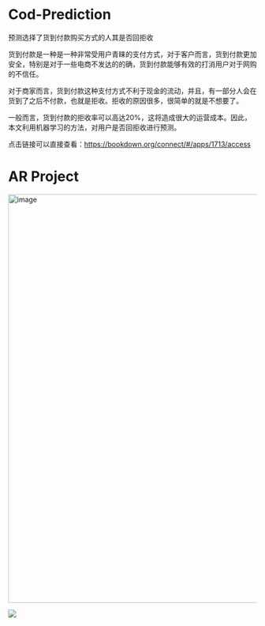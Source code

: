 # Cod-Prediction
预测选择了货到付款购买方式的人其是否回拒收


货到付款是一种是一种非常受用户青睐的支付方式，对于客户而言，货到付款更加安全，特别是对于一些电商不发达的的确，货到付款能够有效的打消用户对于网购的不信任。

对于商家而言，货到付款这种支付方式不利于现金的流动，并且，有一部分人会在货到了之后不付款，也就是拒收。拒收的原因很多，很简单的就是不想要了。

一般而言，货到付款的拒收率可以高达20%，这将造成很大的运营成本。因此，本文利用机器学习的方法，对用户是否回拒收进行预测。

点击链接可以直接查看：https://bookdown.org/connect/#/apps/1713/access


# AR Project

<img width="827" alt="image" src="https://user-images.githubusercontent.com/24915545/216399181-73482181-eafa-4d2d-881a-177203f5793b.png">



![](https://github.com/liamamilin/Some-Project/issues/2#issue-1568495782)
